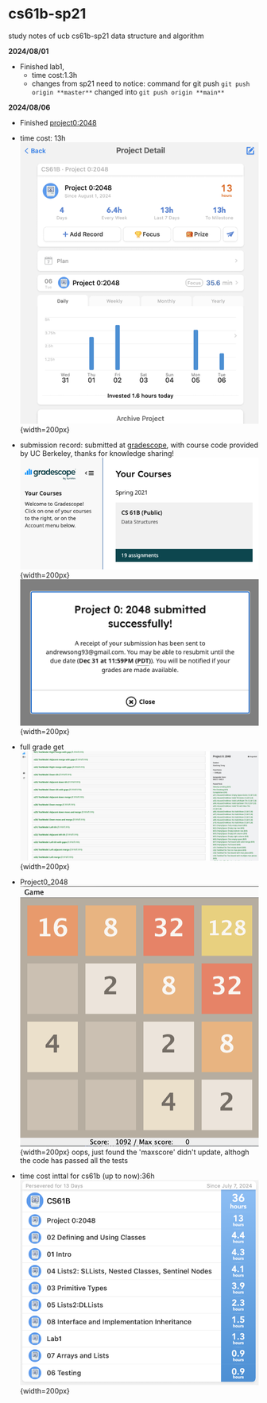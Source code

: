 # cs61b-sp21
study notes of ucb cs61b-sp21 data structure and algorithm

**2024/08/01**
- Finished lab1, 
  - time cost:1.3h
  - changes from sp21 need to notice: command for git push `git push origin **master**` changed into `git push origin **main**`

**2024/08/06**
- Finished [project0:2048](https://sp21.datastructur.es/materials/proj/proj0/proj0)
- time cost: 13h
  ![time cost](assets/project0_timecost.png){width=200px}
- submission record: submitted at [gradescope](https://www.gradescope.com/), with course code provided by UC Berkeley, thanks for knowledge sharing!
  ![gradescope](assets/project0_gradescope.png){width=200px}
  ![submission](assets/project0_submission.png){width=200px}
- full grade get
  ![final result](assets/project0_fullgrade.png){width=200px}

- Project0_2048
  ![game picture](assets/project0_picture.png){width=200px}
  oops, just found the 'maxscore' didn't update, althogh the code has passed all the tests
- time cost inttal for cs61b (up to now):36h
  ![time cost for 61b](assets/61b_time.png){width=200px}